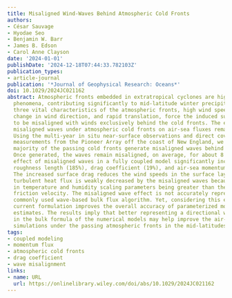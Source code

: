 ```yaml
---
title: Misaligned Wind-Waves Behind Atmospheric Cold Fronts
authors:
- César Sauvage
- Hyodae Seo
- Benjamin W. Barr
- James B. Edson
- Carol Anne Clayson
date: '2024-01-01'
publishDate: '2024-12-18T07:44:33.782103Z'
publication_types:
- article-journal
publication: '*Journal of Geophysical Research: Oceans*'
doi: 10.1029/2024JC021162
abstract: Atmospheric fronts embedded in extratropical cyclones are high-impact weather
  phenomena, contributing significantly to mid-latitude winter precipitation. The
  three vital characteristics of the atmospheric fronts, high wind speeds, abrupt
  change in wind direction, and rapid translation, force the induced surface waves
  to be misaligned with winds exclusively behind the cold fronts. The effects of the
  misaligned waves under atmospheric cold fronts on air-sea fluxes remain undocumented.
  Using the multi-year in situ near-surface observations and direct covariance flux
  measurements from the Pioneer Array off the coast of New England, we find that the
  majority of the passing cold fronts generate misaligned waves behind the cold front.
  Once generated, the waves remain misaligned, on average, for about 8 hr. The parameterized
  effect of misaligned waves in a fully coupled model significantly increases the
  roughness length (185%), drag coefficient (19%), and air-sea momentum flux (11%).
  The increased surface drag reduces the wind speeds in the surface layer. The upward
  turbulent heat flux is weakly decreased by the misaligned waves because of the decrease
  in temperature and humidity scaling parameters being greater than the increase in
  friction velocity. The misaligned wave effect is not accurately represented in a
  commonly used wave-based bulk flux algorithm. Yet, considering this effect in the
  current formulation improves the overall accuracy of parameterized momentum flux
  estimates. The results imply that better representing a directional wind-wave coupling
  in the bulk formula of the numerical models may help improve the air-sea interaction
  simulations under the passing atmospheric fronts in the mid-latitudes.
tags:
- coupled modeling
- momentum flux
- atmospheric cold fronts
- drag coefficient
- wave misalignment
links:
- name: URL
  url: https://onlinelibrary.wiley.com/doi/abs/10.1029/2024JC021162
---
```

